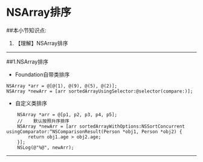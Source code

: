 # NSArray排序
##本小节知识点:
1. 【理解】NSArray排序

---

##1.NSArray排序
- Foundation自带类排序

```objc
NSArray *arr = @[@(1), @(9), @(5), @(2)];
NSArray *newArr = [arr sortedArrayUsingSelector:@selector(compare:)];
```
- 自定义类排序

```objc
    NSArray *arr = @[p1, p2, p3, p4, p5];
    //    默认按照升序排序
    NSArray *newArr = [arr sortedArrayWithOptions:NSSortConcurrent usingComparator:^NSComparisonResult(Person *obj1, Person *obj2) {
        return obj1.age > obj2.age;
    }];
    NSLog(@"%@", newArr);
```
---
